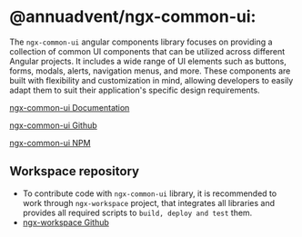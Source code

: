 # @annuadvent/ngx-common-ui:

The `ngx-common-ui` angular components library focuses on providing a collection of common UI components that can be utilized across different Angular projects. It includes a wide range of UI elements such as buttons, forms, modals, alerts, navigation menus, and more. These components are built with flexibility and customization in mind, allowing developers to easily adapt them to suit their application's specific design requirements.

[ngx-common-ui Documentation](https://ngx-libs.annuadvent.com/libs/ngx-common-ui)

[ngx-common-ui Github](https://github.com/sunildivyam/ngx-common-ui)

[ngx-common-ui NPM](https://npmjs.com/package/@annuadvent/ngx-common-ui)

## Workspace repository
- To contribute code with `ngx-common-ui` library, it is recommended to work through `ngx-workspace` project, that integrates all libraries and provides all required scripts to `build, deploy and test` them.
- [ngx-workspace Github](https://github.com/sunildivyam/ngx-workspace)
